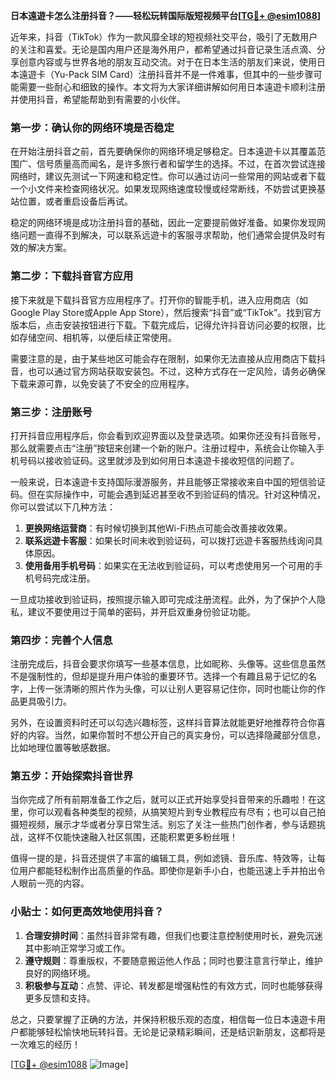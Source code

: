 **日本遠遊卡怎么注册抖音？——轻松玩转国际版短视频平台[[TG💪+ @esim1088](https://t.me/s/esim1088)]**

近年来，抖音（TikTok）作为一款风靡全球的短视频社交平台，吸引了无数用户的关注和喜爱。无论是国内用户还是海外用户，都希望通过抖音记录生活点滴、分享创意内容或与世界各地的朋友互动交流。对于在日本生活的朋友们来说，使用日本遠遊卡（Yu-Pack SIM Card）注册抖音并不是一件难事，但其中的一些步骤可能需要一些耐心和细致的操作。本文将为大家详细讲解如何用日本遠遊卡顺利注册并使用抖音，希望能帮助到有需要的小伙伴。

### **第一步：确认你的网络环境是否稳定**
在开始注册抖音之前，首先要确保你的网络环境足够稳定。日本遠遊卡以其覆盖范围广、信号质量高而闻名，是许多旅行者和留学生的选择。不过，在首次尝试连接网络时，建议先测试一下网速和稳定性。你可以通过访问一些常用的网站或者下载一个小文件来检查网络状况。如果发现网络速度较慢或经常断线，不妨尝试更换基站位置，或者重启设备后再试。

稳定的网络环境是成功注册抖音的基础，因此一定要提前做好准备。如果你发现网络问题一直得不到解决，可以联系远遊卡的客服寻求帮助，他们通常会提供及时有效的解决方案。

### **第二步：下载抖音官方应用**
接下来就是下载抖音官方应用程序了。打开你的智能手机，进入应用商店（如Google Play Store或Apple App Store），然后搜索“抖音”或“TikTok”。找到官方版本后，点击安装按钮进行下载。下载完成后，记得允许抖音访问必要的权限，比如存储空间、相机等，以便后续正常使用。

需要注意的是，由于某些地区可能会存在限制，如果你无法直接从应用商店下载抖音，也可以通过官方网站获取安装包。不过，这种方式存在一定风险，请务必确保下载来源可靠，以免安装了不安全的应用程序。

### **第三步：注册账号**
打开抖音应用程序后，你会看到欢迎界面以及登录选项。如果你还没有抖音账号，那么就需要点击“注册”按钮来创建一个新的账户。注册过程中，系统会让你输入手机号码以接收验证码。这里就涉及到如何用日本遠遊卡接收短信的问题了。

一般来说，日本遠遊卡支持国际漫游服务，并且能够正常接收来自中国的短信验证码。但在实际操作中，可能会遇到延迟甚至收不到验证码的情况。针对这种情况，你可以尝试以下几种方法：

1. **更换网络运营商**：有时候切换到其他Wi-Fi热点可能会改善接收效果。
2. **联系远遊卡客服**：如果长时间未收到验证码，可以拨打远遊卡客服热线询问具体原因。
3. **使用备用手机号码**：如果实在无法收到验证码，可以考虑使用另一个可用的手机号码完成注册。

一旦成功接收到验证码，按照提示输入即可完成注册流程。此外，为了保护个人隐私，建议不要使用过于简单的密码，并开启双重身份验证功能。

### **第四步：完善个人信息**
注册完成后，抖音会要求你填写一些基本信息，比如昵称、头像等。这些信息虽然不是强制性的，但却是提升用户体验的重要环节。选择一个有趣且易于记忆的名字，上传一张清晰的照片作为头像，可以让别人更容易记住你，同时也能让你的作品更具吸引力。

另外，在设置资料时还可以勾选兴趣标签，这样抖音算法就能更好地推荐符合你喜好的内容。当然，如果你暂时不想公开自己的真实身份，可以选择隐藏部分信息，比如地理位置等敏感数据。

### **第五步：开始探索抖音世界**
当你完成了所有前期准备工作之后，就可以正式开始享受抖音带来的乐趣啦！在这里，你可以观看各种类型的视频，从搞笑短片到专业教程应有尽有；也可以自己拍摄短视频，展示才华或者分享日常生活。别忘了关注一些热门创作者，参与话题挑战，这样不仅能快速融入社区氛围，还能积累更多粉丝哦！

值得一提的是，抖音还提供了丰富的编辑工具，例如滤镜、音乐库、特效等，让每位用户都能轻松制作出高质量的作品。即使你是新手小白，也能迅速上手并拍出令人眼前一亮的内容。

### **小贴士：如何更高效地使用抖音？**
1. **合理安排时间**：虽然抖音非常有趣，但我们也要注意控制使用时长，避免沉迷其中影响正常学习或工作。
2. **遵守规则**：尊重版权，不要随意搬运他人作品；同时也要注意言行举止，维护良好的网络环境。
3. **积极参与互动**：点赞、评论、转发都是增强粘性的有效方式，同时也能够获得更多反馈和支持。

总之，只要掌握了正确的方法，并保持积极乐观的态度，相信每一位日本遠遊卡用户都能够轻松愉快地玩转抖音。无论是记录精彩瞬间，还是结识新朋友，这都将是一次难忘的经历！

[[TG💪+ @esim1088](https://t.me/s/esim1088) ![Image](https://i.postimg.cc/4NQfJmqS/Snipaste-2025-05-13-00-14-12.png)]